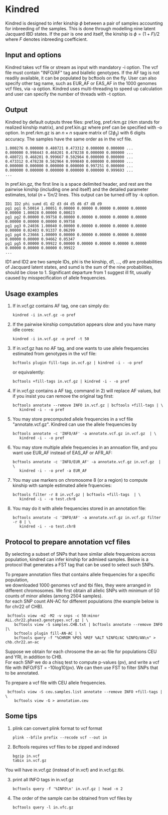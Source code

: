 # Kindred 

Kindred is designed to infer kinship $\phi$ between a pair of samples accounting for inbreeding of the samples. This is done through modelling nine latent Jacquard IBD states. If the pair is one and itself, the kinship is $\phi = (1+F)/2$ where $F$ denotes inbreeding coefficient. 

## Input and options
Kindred takes vcf file or stream as input with mandatory -i option. The vcf file must contain "INFO/AF" tag and biallelic genotypes. If the AF tag is not readily available, it can be populated by bcftools on the fly. 
User can also specify other tag name, such as EUR_AF or EAS_AF in the 1000 genomes vcf files, via -a option. 
Kindred uses multi-threading to speed up calculation and user can specify the number of threads with -t option. 

## Output
Kindred by default outputs three files: pref.log, pref.rkm.gz (rkm stands for realized kinship matrix), and pref.kin.gz where pref can be specified with -o option. 
In pref.rkm.gz is an $n\times n$ square matrix of $(2\phi_{ij})$ with 6 digits accuracy. The samples have the same order as in the vcf file.   

    1.000276 0.000000 0.480721 0.473312 0.000000 0.000000 ...
    0.000000 0.998443 0.468201 0.478238 0.000000 0.000000 ...
    0.480721 0.468201 0.999667 0.502964 0.000000 0.000000 ...
    0.473312 0.478238 0.502964 0.999840 0.000000 0.000000 ...
    0.000000 0.000000 0.000000 0.000000 0.997251 0.000000 ...
    0.000000 0.000000 0.000000 0.000000 0.000000 0.999693 ...
    ...

       
In pref.kin.gz, the first line is a space delimited header, and rest are the pairwise kinship (including one and itself) and the detailed parameter estimates, total $(n+1)n/2$ lines. This output can be turned off by -k option. 

    ID1 ID2 phi sumd d1 d2 d3 d4 d5 d6 d7 d8 d9
    pg1 pg1 0.50014 1.00051 0.00000 0.00000 0.00000 0.00000 0.00000 0.00000 1.00028 0.00000 0.00023 
    pg1 pg2 0.00000 0.99758 0.00000 0.00000 0.00000 0.00000 0.00000 0.00000 0.00000 0.00000 0.99758 
    pg1 pg3 0.24036 1.00040 0.00000 0.00000 0.00000 0.00000 0.00000 0.00000 0.02403 0.91337 0.06299
    pg1 pg4 0.23666 1.00009 0.00000 0.00000 0.00000 0.00000 0.00000 0.00000 0.00000 0.94662 0.05347
    pg1 pg5 0.00000 0.99922 0.00000 0.00000 0.00000 0.00000 0.00000 0.00000 0.00000 0.00000 0.99922
    ...

ID1 and ID2 are two sample IDs, phi is the kinship, d1, ..., d9 are probabilities of Jacquard latent states, and sumd is the sum of the nine probabilities, should be close to $1$. Significant departure from $1$ suggest ill fit, usually caused by misspecification of allele frequencies.  
  

## Usage examples

1) If in.vcf.gz contains AF tag, one can simply do: 
    
       kindred -i in.vcf.gz -o pref 

2) If the pairwise kinship computation appears slow and you have many idle cores: 

       kindred -i in.vcf.gz -o pref -t 50

3) If in.vcf.gz has no AF tag, and one wants to use allele frequencies estimated from genotypes in the vcf file: 

       bcftools plugin fill-tags in.vcf.gz | kindred -i - -o pref 

    or equivalently:
    
       bcftools +fill-tags in.vcf.gz | kindred -i - -o pref 

4) If in.vcf.gz contains a AF tag, command in 2) will replace AF values, but if you insist you can remove the original tag first:  

       bcftools annotate --remove INFO in.vcf.gz | bcftools +fill-tags | \
          kindred -i - -o pref 

5) You may store precomputed allele frequencies in a vcf file "annotate.vcf.gz". Kindred can use the allele frequencies by  

       bcftools annotate -c 'INFO/AF' -a annotate.vcf.gz in.vcf.gz  | \
          kindred -i - -o pref 

6) You may store multiple allele frequencies in an annoation file, and you want use EUR_AF instead of EAS_AF or AFR_AF: 
  
       bcftools annotate -c 'INFO/EUR_AF' -a annotate.vcf.gz in.vcf.gz  | \
          kindred -i - -o pref -a EUR_AF

7) You may use markers on chromosome 8 (or a region) to compute kinship with sample estimated allele frquencies:  

       bcftools filter -r 8 in.vcf.gz | bcftools +fill-tags  | \
          kindred -i - -o test.chr8

8) You may do it with allele frequencies stored in an annotation file:   

       bcftools annotate -c 'INFO/AF' -a annotate.vcf.gz in.vcf.gz filter -r 8 | \
          kindred -i - -o test.chr8 


## Protocol to prepare annotation vcf files
By selecting a subset of SNPs that have similar allele frequenices across population, kindred can infer kinship for admixed samples. Below is a protocol that generates a FST tag that can be used to select such SNPs. 

To prepare annotation files that contains allele frequencies for a specific population,  
we downloaded 1000 genomes vcf and tbi files, they were arranged in different chromosomes. 
We first obtain all allelic SNPs with minimum of 50 counts of minor alleles (among 2504 samples).  
for each SNP count AN-AC for different populations (the example below is for chr22 of CHB). 

     bcftools view -m2 -M2 -v snps -c 50:minor ALL.chr22.phase3.genotypes.vcf.gz | \
        bcftools view -S samples.CHB.txt | bcftools annotate --remove INFO |\
        bcftools plugin fill-AN-AC | \
        bcftools query -f "%CHROM %POS %REF %ALT %INFO/AC %INFO/AN\n" > chb.chr22.an-ac

 
Suppose we obtain for each chrosome the an-ac file for populations CEU and YRI, in addition to CHB.  
For each SNP we  do a chisq test to compute p-values (pv), and write a vcf file with INFO/FST = -10log10(pv). 
We can then use FST to filter SNPs that to be annotated. 

To prepare a vcf file with CEU allele frequencies.  

     bcftools view -S ceu.samples.list annotate --remove INFO +fill-tags | \
        bcftools view -G > annotation.ceu 

## Some tips 
1) plink can convert plink format to vcf format

       plink --bfile prefix --recode vcf --out in

2) Bcftools requires vcf files to be zipped and indexed

       bgzip in.vcf 
       tabix in.vcf.gz 

You will have in.vcf.gz (instead of in.vcf) and in.vcf.gz.tbi. 

3) print all INFO tags in in.vcf.gz 
       
       bcftools query -f '%INFO\n' in.vcf.gz | head -n 2 
       
4) The order of the sample can be obtained from vcf files by  

       bcftools query -l in.vfc.gz
       
       
